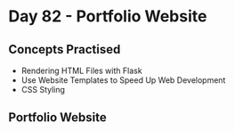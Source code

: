 # Day 82 - Portfolio Website
## Concepts Practised
- Rendering HTML Files with Flask
- Use Website Templates to Speed Up Web Development
- CSS Styling
## Portfolio Website
